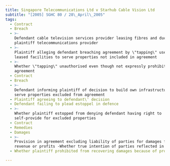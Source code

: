 ```yaml
---
title: Singapore Telecommunications Ltd v Starhub Cable Vision Ltd
subtitle: "[2005] SGHC 80 / 28\_April\_2005"
tags:
  - Contract
  - Breach
  - >-
    Defendant cable television services provider leasing fibres and ducts from
    plaintiff telecommunications provider
  - >-
    Plaintiff alleging defendant breaching agreement by \"tapping\" use of
    leased facilities to serve properties not included in agreement
  - >-
    Whether \"tapping\" unauthorised even though not expressly prohibited by
    agreement
  - Contract
  - Breach
  - >-
    Defendant informing plaintiff of decision to build own infrastructure to
    serve properties excluded from agreement
  - Plaintiff agreeing to defendant\' decision
  - Defendant failing to plead estoppel in defence
  - >-
    Whether plaintiff estopped from denying defendant having right to
    self-provide for excluded properties
  - Contract
  - Remedies
  - Damages
  - >-
    Provision in agreement excluding liability of parties for damages for lost
    revenue or profits -Whether true intention of parties reflected in provision
  - Whether plaintiff prohibited from recovering damages because of provision

---
```


